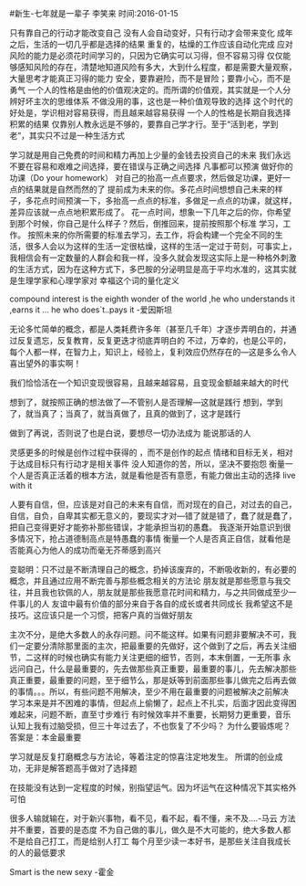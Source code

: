 #新生-七年就是一辈子
李笑来
时间:2016-01-15

只有靠自己的行动才能改变自己
没有人会自动变好，只有行动才会带来变化
成年之后，生活的一切几乎都是选择的结果
重复的，枯燥的工作应该自动化完成
应对风险的能力是必须花时间学习的，只因为它确实可以习得，但不容易习得
仅仅能够感知风险的存在，清楚地知道风险有多大，大到什么程度，都是需要大量观察，大量思考才能真正习得的能力
安全，要靠避险，而不是冒险；要靠小心，而不是勇气
一个人的性格是由他的价值观决定的。而所谓的价值观，其实就是一个人分辨好坏主次的思维体系
不做没用的事，这也是一种价值观导致的选择
这个时代的好处是，学识相对容易获得，而且越来越容易获得
一个人的性格是长期自我选择积累的结果
仅靠别人教永远是不够的，要靠自己学才行。至于“活到老，学到老”，其实只不过是一种生活方式

学习就是用自己免费的时间和精力再加上少量的金钱去投资自己的未来
我们永远不要在容易和艰难之间选择，要在错误与正确之间选择
凡事都可以预演
做好你的功课（Do your homework）
对自己的抬高一点点要求，然后做足功课，更好一点的结果就是自然而然的了
提前成为未来的你。多花点时间想想自己未来的样子，多花点时间预演一下，多抬高一点点的标准，多做足一点点的功课，就这样，差异应该就一点点地积累形成了。
花一点时间，想象一下几年之后的你，你希望到那个时候，你自己是什么样子？然后，倒推回来，提前按照那个标准 学习，工作。
按照未来的你所需要的标准去学习，去工作，将会构建一个完全不同的生活，很多人会以为这样的生活一定很枯燥，这样的生活一定过于苛刻，可事实上，我相信会有一定数量的人群会和我一样，没多久就会发现这实际上是一种格外刺激的生活方式，因为在这种方式下，多巴胺的分泌明显是高于平均水准的，这其实就是生理学家和心理学家对 幸福这个词的量化定义


compound interest is the eighth wonder of the world ,he who understands it ,earns it … he  who does`t..pays it -爱因斯坦

无论多忙简单的概念，都是人类耗费许多年（甚至几千年）才逐步弄明白的，并通过反复遗忘，反复教育，反复更迭才彻底弄明白的
不过，万幸的，也是公平的，每个人都一样，在智力上，知识上，经验上，复利效应仍然存在的—这是多么令人喜出望外的事实啊！

我们恰恰活在一个知识变现很容易，且越来越容易，且变现金额越来越大的时代

想到了，就按照正确的想法做了—不管别人是否理解—这就是践行
想到，学到了，就当真了；当真了，就当真做了，且真的做到了，这才是践行

做到了再说，否则说了也是白说，要想尽一切办法成为 能说那话的人

灵感更多的时候是创作过程中获得的 ，而不是创作的起点
情绪和目标无关，相对于达成目标只有行动才是相关事件
没人知道你的苦，所以，坚决不要抱怨
衡量一个人是否真正活着的根本方法，就是看他是否有意愿，有能力做出主动的选择
live with it 

人要有自信，但，应该是对自己的未来有自信，而对现在的自己，对过去的自己，自信，自负，自卑其实都无意义的，要现实才对—错了就是错了，蠢了就是蠢了，把自己变得更好才能弥补那些错误，才能承担当初的愚蠢。
我逐渐开始意识到很多情况下，抢占道德制高点是特愚蠢的事情
衡量一个人是否真正自信，就看他是否能真心为他人的成功而毫无芥蒂感到高兴

变聪明：只不过是不断清理自己的概念，扔掉该废弃的，不断吸收新的，有必要的概念，并且通过应用不断完善与那些概念相关的方法论
朋友就是那些愿意与我交往，并且我也钦佩的人，朋友就是那些我愿意花时间和精力，与之共同做成至少一件事儿的人
友谊中最有价值的部分来自于各自的成长或者共同成长
我希望这不是技巧。这应该只是一个习惯，把客户真的当做好朋友

主次不分，是绝大多数人的永存问题。问不能这样。如果有问题非要解决不可，我们一定要分清除那里面的主次，把最重要的先做好，这个做到了之后，再去关注细节，二这样的时候也确实有能力关注更细的细节，否则，本末倒置，一无所事
永远问自己，什么是最重要的，先去做那些真正重要，最重要的事儿，先去解决那些真正重要，最重要的问题，至于细节么，那是妖等到前面那些事儿做完之后再去做的事情。。。所以，有些问题不用解决，至少不用在最重要的问题被解决之前解决
 学习本来是并不困难的事情，但起点上偷懒了，起点上不扎实，后面才因此变得困难起来，问题不断，直至寸步难行
有时候效率并不重要，长期努力更重要，音乐认知上我有过脑受损，但三十年过去了，不也恢复了不少吗？
为什么要锻炼呢？答案是：本金最重要

学习就是反复打磨概念与方法论，等着注定的惊喜注定地发生。
所谓的创业成功，无非是解答题高手做对了选择题

在技能没有达到一定程度的时候，别指望运气。因为坏运气在这种情况下其实格外可怕

很多人输就输在，对于新兴事物，看不见，看不起，看不懂，来不及....-马云
方法并不重要，首要的是态度
不为自己做的事儿，做久是不大可能的，绝大多数人都不是给自己打工，而是给别人打工
每个月至少读一本好书，是那些关注自我成长的人的最低要求


Smart is the new sexy -霍金



